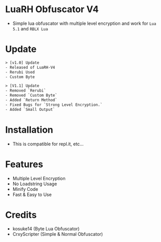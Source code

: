 # LuaRH Obfuscator V4
- Simple lua obfuscator with multiple level encryption and work for `Lua 5.1` and `RBLX Lua`

# Update
```txt
> [v1.0] Update
- Released of LuaRH-V4
- Rerubi Used
- Custom Byte

> [V1.1] Update
- Removed `Rerubi`
- Removed `Custom Byte`
- Added `Return Method`
- Fixed Bugs for `Strong Level Encryption.`
- Added `Small Output`
```

# Installation
- This is compatible for repl.it, etc...

# Features
- Multiple Level Encryption
- No Loadstring Usage
- Minify Code
- Fast & Easy to Use

# Credits
- kosuke14 (Byte Lua Obfuscator)
- CrxyScripter (Simple & Normal Obfuscator)
